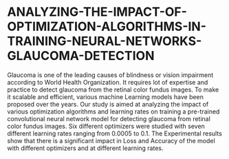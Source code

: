 # ANALYZING-THE-IMPACT-OF-OPTIMIZATION-ALGORITHMS-IN-TRAINING-NEURAL-NETWORKS-GLAUCOMA-DETECTION
Glaucoma is one of the leading causes of blindness or vision impairment according  to World Health Organization. It requires lot of expertise and practice to detect glaucoma from  the retinal color fundus images. To make it scalable and efficient, various machine Learning  models have been proposed over the years. Our study is aimed at analyzing the impact of  various optimization algorithms and learning rates on training a pre-trained convolutional  neural network model for detecting glaucoma from retinal color fundus images. Six different optimizers were studied with seven different learning rates ranging from 0.0005 to 0.1. The  Experimental results show that there is a significant impact in Loss and Accuracy of the model  with different optimizers and at different learning rates.
